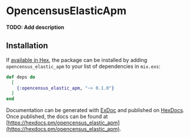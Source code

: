 # OpencensusElasticApm

**TODO: Add description**

## Installation

If [available in Hex](https://hex.pm/docs/publish), the package can be installed
by adding `opencensus_elastic_apm` to your list of dependencies in `mix.exs`:

```elixir
def deps do
  [
    {:opencensus_elastic_apm, "~> 0.1.0"}
  ]
end
```

Documentation can be generated with [ExDoc](https://github.com/elixir-lang/ex_doc)
and published on [HexDocs](https://hexdocs.pm). Once published, the docs can
be found at [https://hexdocs.pm/opencensus_elastic_apm](https://hexdocs.pm/opencensus_elastic_apm).

